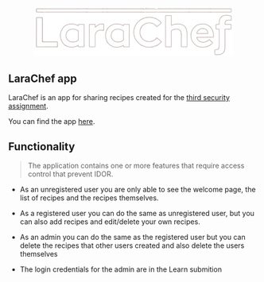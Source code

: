 <p align="center"><a href="https://larachef.herokuapp.com/" target="_blank"><img src="public/img/logo.png" width="400" alt="Laravel Logo"></a></p>

## LaraChef app

LaraChef is an app for sharing recipes created for the [third security assignment](https://glaze-donut-5a5.notion.site/3-The-Hacktivist-456b06e9c0514b83b69457678b9241f5).

You can find the app [here](https://larachef.herokuapp.com/).

## Functionality 

> The application contains one or more features that require access control that prevent IDOR. 

- As an unregistered user you are only able to see the welcome page, the list of recipes and the recipes themselves.

- As a registered user you can do the same as unregistered user, but you can also add recipes and edit/delete your own recipes. 

- As an admin you can do the same as the registered user but you can delete the recipes that other users created and also delete the users themselves

- The login credentials for the admin are in the Learn submition

